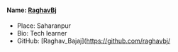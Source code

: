 #### Name: [RaghavBj](https://github.com/raghavbj/)

- Place: Saharanpur
- Bio: Tech learner
- GitHub: [Raghav_Bajaj](https://github.com/raghavbj/
